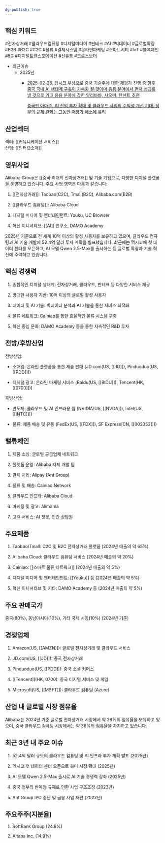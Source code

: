 ```yaml
---
dg-publish: true
---
```

## 핵심 키워드

#전자상거래 #클라우드컴퓨팅 #디지털미디어 #핀테크 #AI #빅데이터 #글로벌확장 #B2B #B2C #C2C #물류 #결제시스템 #온라인마케팅 #스마트시티 #IoT #블록체인 #5G #디지털트랜스포메이션 #신유통 #크로스보더


- 최근이슈
	- 2025년
		- [2025-02-26, 딥시크 부상으로 중국 기술주에 대한 재평가 진행 중 향후 중국 국내 AI 생태계 구축이 가속화 될 것이며 응용 분야에서 먼저 성과를 낼 것으로 기대 응용 분야에 강한 알리바바, 샤오미, 텐센트 추천](0226_알리바바%20리턴즈.pdf#page=2&selection=731,0,822,0&color=yellow)
		  
		  [중국판 아마존. AI 산업 투자 확대 및 클라우드 사업의 수익성 개선 기대. 정부의 규제 완화는 그동안 저평가 해소에 유리](0226_알리바바%20리턴즈.pdf#page=7&selection=346,0,384,2&color=yellow)


## 산업섹터

섹터: [[커뮤니케이션 서비스]]  
산업: [[인터넷소매]]

## 영위사업

Alibaba Group은 [[중국 최대의 전자상거래]] 및 기술 기업으로, 다양한 디지털 플랫폼을 운영하고 있습니다. 주요 사업 영역은 다음과 같습니다:

1. [[전자상거래]]: Taobao(C2C), Tmall(B2C), Alibaba.com(B2B)
    
2. [[클라우드 컴퓨팅]]: Alibaba Cloud
    
3. 디지털 미디어 및 엔터테인먼트: Youku, UC Browser
    
4. 혁신 이니셔티브: [[AI]] 연구소, DAMO Academy
    

2025년 기준으로 전 세계 10억 이상의 활성 사용자를 보유하고 있으며, 클라우드 컴퓨팅과 AI 기술 개발에 52.4억 달러 투자 계획을 발표했습니다. 최근에는 멕시코에 첫 데이터 센터를 오픈하고, AI 모델 Qwen 2.5-Max를 출시하는 등 글로벌 확장과 기술 혁신에 주력하고 있습니다.

## 핵심 경쟁력

1. 종합적인 디지털 생태계: 전자상거래, 클라우드, 핀테크 등 다양한 서비스 제공
    
2. 방대한 사용자 기반: 10억 이상의 글로벌 활성 사용자
    
3. 데이터 및 AI 기술: 빅데이터 분석과 AI 기술을 통한 서비스 최적화
    
4. 물류 네트워크: Cainiao를 통한 효율적인 물류 시스템 구축
    
5. 혁신 중심 문화: DAMO Academy 등을 통한 지속적인 R&D 투자
    

## 전방/후방산업

전방산업:

- 소매업: 온라인 플랫폼을 통한 제품 판매 (JD.com(US, [[JD]]), Pinduoduo(US, [[PDD]]))
    
- 디지털 광고: 온라인 마케팅 서비스 (Baidu(US, [[BIDU]]), Tencent(HK, [[0700]]))
    

후방산업:

- 반도체: 클라우드 및 AI 인프라용 칩 (NVIDIA(US, [[NVDA]]), Intel(US, [[INTC]]))
    
- 물류: 제품 배송 및 유통 (FedEx(US, [[FDX]]), SF Express(CN, [[002352]]))
    

## 밸류체인

1. 제품 소싱: 글로벌 공급업체 네트워크
    
2. 플랫폼 운영: Alibaba 자체 개발 팀
    
3. 결제 처리: Alipay (Ant Group)
    
4. 물류 및 배송: Cainiao Network
    
5. 클라우드 인프라: Alibaba Cloud
    
6. 마케팅 및 광고: Alimama
    
7. 고객 서비스: AI 챗봇, 인간 상담원
    

## 주요제품

1. Taobao/Tmall: C2C 및 B2C 전자상거래 플랫폼 (2024년 매출의 약 65%)
    
2. Alibaba Cloud: 클라우드 컴퓨팅 서비스 (2024년 매출의 약 20%)
    
3. Cainiao: [[스마트 물류 네트워크]] (2024년 매출의 약 5%)
    
4. 디지털 미디어 및 엔터테인먼트: [[Youku]] 등 (2024년 매출의 약 5%)
    
5. 혁신 이니셔티브 및 기타: DAMO Academy 등 (2024년 매출의 약 5%)
    

## 주요 판매국가

중국(80%), 동남아시아(10%), 기타 국제 시장(10%) (2024년 기준)

## 경쟁업체

1. Amazon(US, [[AMZN]]): 글로벌 전자상거래 및 클라우드 서비스
    
2. JD.com(US, [[JD]]): 중국 전자상거래
    
3. Pinduoduo(US, [[PDD]]): 중국 소셜 커머스
    
4. [[Tencent]](HK, 0700): 중국 디지털 서비스 및 게임
    
5. Microsoft(US, [[MSFT]]): 클라우드 컴퓨팅 (Azure)
    

## 산업 내 글로벌 시장 점유율

Alibaba는 2024년 기준 글로벌 전자상거래 시장에서 약 28%의 점유율을 보유하고 있으며, 중국 클라우드 컴퓨팅 시장에서는 약 38%의 점유율을 차지하고 있습니다.

## 최근 3년 내 주요 이슈

1. 52.4억 달러 규모의 클라우드 컴퓨팅 및 AI 인프라 투자 계획 발표 (2025년)
    
2. 멕시코 첫 데이터 센터 오픈으로 북미 시장 확대 (2025년)
    
3. AI 모델 Qwen 2.5-Max 출시로 AI 기술 경쟁력 강화 (2025년)
    
4. 중국 정부의 반독점 규제로 인한 사업 구조조정 (2023년)
    
5. Ant Group IPO 중단 및 금융 사업 재편 (2022년)
    

## 주요주주(지분율)

1. SoftBank Group (24.8%)
    
2. Altaba Inc. (14.9%)